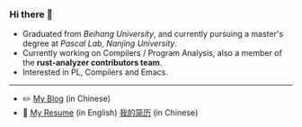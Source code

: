 ### Hi there 👋

- Graduated from *Beihang University*, and currently pursuing a master's degree at *Pascal Lab, Nanjing University*.
- Currently working on Compilers / Program Analysis, also a member of the **rust-analyzer contributors team**.
- Interested in PL, Compilers and Emacs.

-----------

- ✏️ [My Blog](https://github.com/roife/roife.github.io) (in Chinese)
- 📝 [My Resume](https://github.com/roife/resume) (in English) [我的简历](https://github.com/roife/resume/blob/master/resume-cn.pdf) (in Chinese)
